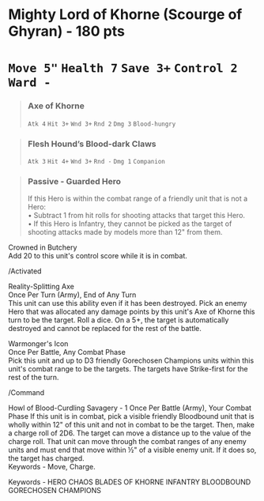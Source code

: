 # Mighty Lord of Khorne (Scourge of Ghyran) - 180 pts 
# `Move 5"`  `Health 7` `Save 3+` `Control 2` `Ward - ` 


>### Axe of Khorne  
> `Atk 4` `Hit 3+` `Wnd 3+` `Rnd 2` `Dmg 3`  `Blood-hungry`

>### Flesh Hound’s Blood-dark Claws  
> `Atk 3` `Hit 4+` `Wnd 3+` `Rnd -` `Dmg 1` `Companion`
                  


> ### Passive - Guarded Hero		
> If this Hero is within the combat range of a friendly unit that is not a Hero:  
> • Subtract 1 from hit rolls for shooting attacks that target this Hero.  
> • If this Hero is Infantry, they cannot be picked as the target of shooting attacks made by models more than 12" from them.

Crowned in Butchery		
Add 20 to this unit's control score while it is in combat.

/Activated

Reality-Splitting Axe	
Once Per Turn (Army), End of Any Turn	
This unit can use this ability even if it has been destroyed. Pick an enemy Hero that was allocated any damage points by this unit's Axe of Khorne this turn to be the target. Roll a dice. On a 5+, the target is automatically destroyed and cannot be replaced for the rest of the battle.

Warmonger's Icon	
Once Per Battle, Any Combat Phase	
Pick this unit and up to D3 friendly Gorechosen Champions units within this unit's combat range to be the targets. The targets have Strike-first for the rest of the turn.		

/Command

Howl of Blood-Curdling Savagery	- 1
Once Per Battle (Army), Your Combat Phase
If this unit is in combat, pick a visible friendly Bloodbound unit that is wholly within 12" of this unit and not in combat to be the target. Then, make a charge roll of 2D6. The target can move a distance up to the value of the charge roll. That unit can move through the combat ranges of any enemy units and must end that move within ½" of a visible enemy unit. If it does so, the target has charged.	
Keywords - Move, Charge.

Keywords - HERO CHAOS BLADES OF KHORNE INFANTRY BLOODBOUND GORECHOSEN CHAMPIONS
